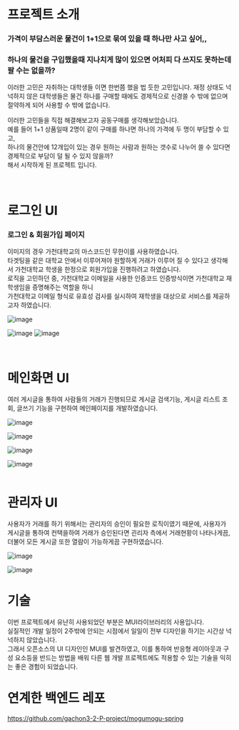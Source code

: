 

# 프로젝트 소개 

### 가격이 부담스러운 물건이 1+1으로 묶여 있을 때 하나만 사고 싶어,, 

### 하나의 물건을 구입했을때 지나치게 많이 있으면 어처피 다 쓰지도 못하는데 팔 수는 없을까?
이러한 고민은 자취하는 대학생들 이면 한번쯤 했을 법 듯한 고민입니다. 재정 상태도 넉넉하지 않은 대학생들은 물건 하나를 구매할 때에도 경제적으로 신경쓸 수 밖에 없으며 절약하게 되어 사용할 수 밖에 없습니다. 

이러한 고민들을 직접 해결해보고자 공동구매를 생각해보았습니다. <br/>
예를 들어 1+1 상품일때 2명이 같이 구매를 하나면 하나의 가격에 두 명이 부담할 수 있고, <br/>
하나의 물건안에 12개입이 있는 경우 원하는 사람과 원하는 갯수로 나누어 쓸 수 있다면 경제적으로 부담이 덜 될 수 있지 않을까? <br/>
해서 시작하게 된 프로젝트 입니다. <br/>

<br /> 

# 로그인 UI

### 로그인 & 회원가입 페이지 <br> 

이미지의 경우 가천대학교의 마스코드인 무한이를 사용하였습니다. <br>
타겟팅을 같은 대학교 안에서 이루어져야 원할하게 거래가 이루어 질 수 있다고 생각해서 가천대학교 학생을 한정으로 회원가입을 진행하려고 하였습니다. <br/> 
로직을 고민하던 중, 가천대학교 이메일을 사용한 인증코드 인증방식이면 가천대학교 재학생임을 증명해주는 역할을 하니 <br/>
가천대학교 이메일 형식로 유효성 검사를 실시하여 재학생을 대상으로 서비스를 제공하고자 하였습니다.<br/>

![image](https://github.com/jodandan/mogumogu/assets/113495894/b18e2779-5de7-46d5-92e0-514149008910)

![image](https://github.com/jodandan/mogumogu/assets/113495894/fcb39ad6-4062-4b4d-be08-4fef5a64fa88)
![image](https://github.com/jodandan/mogumogu/assets/113495894/73fafb91-3e61-4e36-a7d5-bc17babc12a6)

<br /> 





# 메인화면 UI 

여러 게시글을 통하여 사람들의 거래가 진행되므로 게시글 검색기능, 게시글 리스트 조회, 글쓰기 기능을 구현하여 메인페이지를 개발하였습니다. <br/>

![image](https://github.com/jodandan/mogumogu/assets/113495894/43e149bb-fe24-49d3-9534-86ff557523de)

![image](https://github.com/jodandan/mogumogu/assets/113495894/d2b976c1-53d4-424c-b4ed-372ed4642489)

![image](https://github.com/jodandan/mogumogu/assets/113495894/2e66cb14-5715-48c2-94c2-4c0689477a29)

![image](https://github.com/jodandan/mogumogu/assets/113495894/28fb2fd8-ca57-4cb0-951f-893ffb46083d)
<br />
<br />





# 관리자 UI 
사용자가 거래를 하기 위해서는 관리자의 승인이 필요한 로직이였기 때문에, 사용자가 게시글을 통하여 컨택을하여 거래가 승인된다면 괸리자 측에서 거래현황이 나타나게끔, 더불어 모든 게시글 또한 열람이 가능하게끔 구현하였습니다. <br />

![image](https://github.com/jodandan/mogumogu/assets/113495894/22a9ca94-1ddb-4ffa-b2ff-aed91a02e9ab)

![image](https://github.com/jodandan/mogumogu/assets/113495894/aaba1586-2968-4eb7-9e85-0ab37fadf2a5)


# 기술 
이번 프로젝트에서 유난히 사용되었던 부분은 MUI라이브러리의 사용입니다. <br /> 
실질적인 개발 일정이 2주밖에 안되는 시점에서 일일이 전부 디자인을 하기는 시간상 넉넉하지 않았습니다.<br />
그래서 오픈소스의 UI 디자인인 MUI를 발견하였고, 이를 통하여 반응형 레이아웃과 구성 요소등을 반드는 방법을 배워 다른 웹 개발 프로젝트에도 적용할 수 있는 기술을 익히는 좋은 경험이 되었습니다.

# 연계한 백엔드 레포 
https://github.com/gachon3-2-P-project/mogumogu-spring

